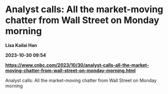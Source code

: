 # Analyst calls: All the market-moving chatter from Wall Street on Monday morning
**Lisa Kailai Han**

**2023-10-30 09:54**

**https://www.cnbc.com/2023/10/30/analyst-calls-all-the-market-moving-chatter-from-wall-street-on-monday-morning.html**

Analyst calls: All the market-moving chatter from Wall Street on Monday morning